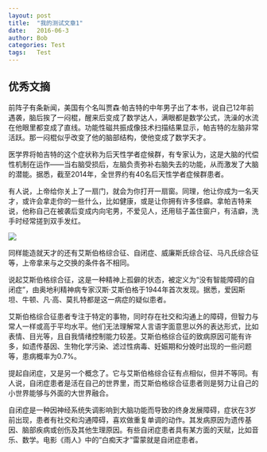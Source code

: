 ```yaml
---
layout: post
title:  "我的测试文章1"
date:   2016-06-3
author: Bob
categories: Test
tags:	Test
---
```



## 优秀文摘

前阵子有条新闻，美国有个名叫贾森·帕吉特的中年男子出了本书，说自己12年前遇袭，脑后挨了一闷棍，醒来后变成了数学达人，满眼都是数学公式，洗澡的水流在他眼里都变成了直线。功能性磁共振成像技术扫描结果显示，帕吉特的左脑非常活跃。那一闷棍似乎改变了他的脑部结构，使他变成了数学天才。

医学界将帕吉特的这个症状称为后天性学者症候群，有专家认为，这是大脑的代偿性机制在运作——当右脑受损后，左脑负责弥补右脑失去的功能，从而激发了大脑的潜能。据悉，截至2014年，全世界约有40名后天性学者症候群患者。

有人说，上帝给你关上了一扇门，就会为你打开一扇窗。同理，他让你成为一名天才，或许会拿走你的一些什么，比如健康，或是让你拥有许多怪癖。拿帕吉特来说，他称自己在被袭后变成内向宅男，不爱见人，还用毯子盖住窗户，有洁癖，洗手时经常搓到双手发红。

![](http://www.hjboo.com/assets/images/qq_code.jpg)

同样能造就天才的还有艾斯伯格综合征、自闭症、威廉斯氏综合征、马凡氏综合征等，上帝拿来与之交换的条件各不相同。

说起艾斯伯格综合征，这是一种精神上孤僻的状态，被定义为“没有智能障碍的自闭症”，由奥地利精神病专家汉斯·艾斯伯格于1944年首次发现。据悉，爱因斯坦、牛顿、凡·高、莫扎特都是这一病症的疑似患者。

艾斯伯格综合征患者专注于特定的事物，同时存在社交和沟通上的障碍，但智力与常人一样或高于平均水平。他们无法理解常人言语字面意思以外的表达形式，比如表情、目光等，且自我情绪控制能力较差。艾斯伯格综合征的致病原因可能有许多，如遗传基因、生物化学污染、滤过性病毒、妊娠期和分娩时出现的一些问题等，患病概率为0.7%。

提起自闭症，又是另一个概念了。它与艾斯伯格综合征有点相似，但并不等同。有人说，自闭症患者是活在自己的世界里，而艾斯伯格综合征患者则是努力让自己的小世界能够与外面的大世界融合。

自闭症是一种因神经系统失调影响到大脑功能而导致的终身发展障碍，症状在3岁前出现，患者有社交和沟通障碍，喜欢做重复单调的动作。其发病原因为遗传基因、脑部疾病或创伤及其他生理原因。有些自闭症患者具有某方面的天赋，比如音乐、数学。电影《雨人》中的“白痴天才”雷蒙就是自闭症患者。
